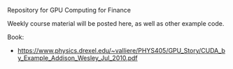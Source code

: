 Repository for GPU Computing for Finance

Weekly course material will be posted here, as well as other example code.

Book:
* https://www.physics.drexel.edu/~valliere/PHYS405/GPU_Story/CUDA_by_Example_Addison_Wesley_Jul_2010.pdf

